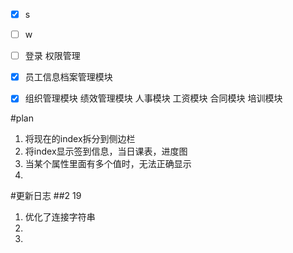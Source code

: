 - [x] s
- [ ] w
- [ ] 登录 权限管理

- [x] 员工信息档案管理模块
- [x] 组织管理模块
绩效管理模块
人事模块 
工资模块
合同模块
培训模块

#plan
1. 将现在的index拆分到侧边栏
2. 将index显示签到信息，当日课表，进度图
3. 当某个属性里面有多个值时，无法正确显示
4. 
#更新日志
##2 19
1. 优化了连接字符串
2. 
3. 



